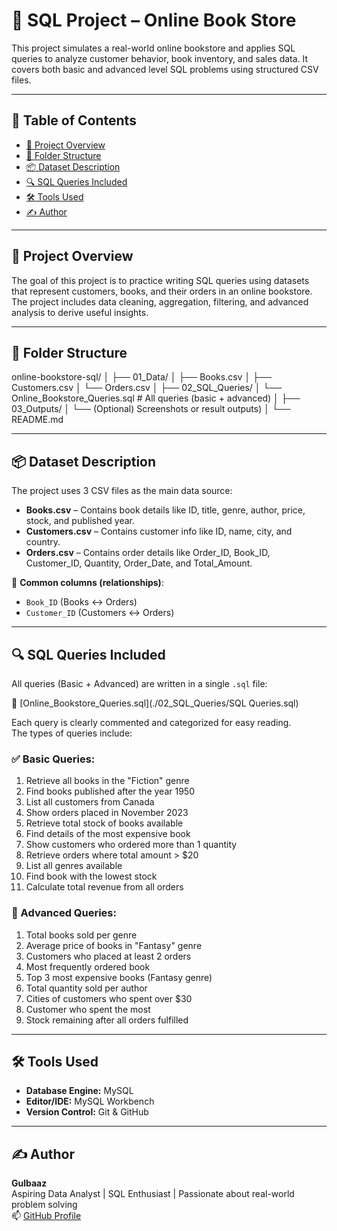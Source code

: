 # 📘 SQL Project – Online Book Store

This project simulates a real-world online bookstore and applies SQL queries to analyze customer behavior, book inventory, and sales data. It covers both basic and advanced level SQL problems using structured CSV files.

---

## 🔗 Table of Contents

- [📘 Project Overview](#-project-overview)
- [📁 Folder Structure](#-folder-structure)
- [📦 Dataset Description](#-dataset-description)
- [🔍 SQL Queries Included](#-sql-queries-included)
- [🛠️ Tools Used](#️-tools-used)
- [✍️ Author](#-author)

---

## 📘 Project Overview

The goal of this project is to practice writing SQL queries using datasets that represent customers, books, and their orders in an online bookstore. The project includes data cleaning, aggregation, filtering, and advanced analysis to derive useful insights.

---

## 📁 Folder Structure

online-bookstore-sql/
│
├── 01_Data/
│ ├── Books.csv
│ ├── Customers.csv
│ └── Orders.csv
│
├── 02_SQL_Queries/
│ └── Online_Bookstore_Queries.sql # All queries (basic + advanced)
│
├── 03_Outputs/
│ └── (Optional) Screenshots or result outputs)
│
└── README.md

---

## 📦 Dataset Description

The project uses 3 CSV files as the main data source:

- **Books.csv** – Contains book details like ID, title, genre, author, price, stock, and published year.
- **Customers.csv** – Contains customer info like ID, name, city, and country.
- **Orders.csv** – Contains order details like Order_ID, Book_ID, Customer_ID, Quantity, Order_Date, and Total_Amount.

🔁 **Common columns (relationships)**:
- `Book_ID` (Books ↔ Orders)
- `Customer_ID` (Customers ↔ Orders)

---

## 🔍 SQL Queries Included

All queries (Basic + Advanced) are written in a single `.sql` file:

📂 [Online_Bookstore_Queries.sql](./02_SQL_Queries/SQL Queries.sql)


Each query is clearly commented and categorized for easy reading.  
The types of queries include:

### ✅ Basic Queries:
1. Retrieve all books in the "Fiction" genre  
2. Find books published after the year 1950  
3. List all customers from Canada  
4. Show orders placed in November 2023  
5. Retrieve total stock of books available  
6. Find details of the most expensive book  
7. Show customers who ordered more than 1 quantity  
8. Retrieve orders where total amount > $20  
9. List all genres available  
10. Find book with the lowest stock  
11. Calculate total revenue from all orders

### 🚀 Advanced Queries:
1. Total books sold per genre  
2. Average price of books in "Fantasy" genre  
3. Customers who placed at least 2 orders  
4. Most frequently ordered book  
5. Top 3 most expensive books (Fantasy genre)  
6. Total quantity sold per author  
7. Cities of customers who spent over $30  
8. Customer who spent the most  
9. Stock remaining after all orders fulfilled

---

## 🛠️ Tools Used

- **Database Engine:** MySQL 
- **Editor/IDE:** MySQL Workbench
- **Version Control:** Git & GitHub

---

## ✍️ Author

**Gulbaaz**  
Aspiring Data Analyst | SQL Enthusiast | Passionate about real-world problem solving  
📫 [GitHub Profile](https://github.com/Gulbaaz)


